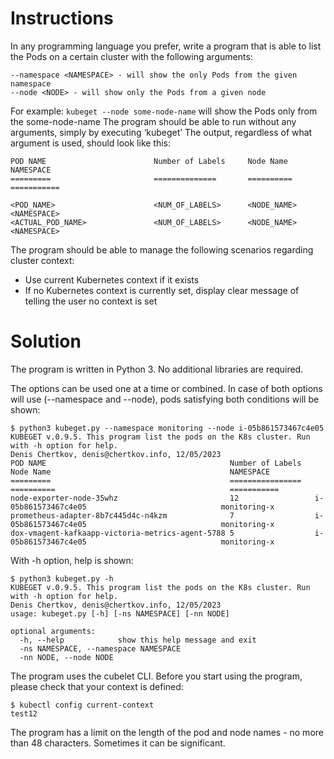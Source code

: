Instructions
============

In any programming language you prefer, write a program that is able to list the Pods on a certain cluster with the following arguments:

```
--namespace <NAMESPACE> - will show the only Pods from the given namespace
--node <NODE> - will show only the Pods from a given node
```
For example: `kubeget --node some-node-name` will show the Pods only from the some-node-name
The program should be able to run without any arguments, simply by executing ‘kubeget’
The output, regardless of what argument is used, should look like this:

```
POD NAME                        Number of Labels     Node Name            NAMESPACE
=========                       ==============       ==========           ===========

<POD_NAME>                      <NUM_OF_LABELS>      <NODE_NAME>          <NAMESPACE>
<ACTUAL_POD_NAME>               <NUM_OF_LABELS>      <NODE_NAME>          <NAMESPACE>
```

The program should be able to manage the following scenarios regarding cluster 
context:
- Use current Kubernetes context if it exists
- If no Kubernetes context is currently set, display clear message of telling the user no context is set

Solution
============

The program is written in Python 3. No additional libraries are required. 

The options can be used one at a time or combined. In case of both options will use (--namespace and --node), pods satisfying both conditions will be shown:
```
$ python3 kubeget.py --namespace monitoring --node i-05b861573467c4e05
KUBEGET v.0.9.5. This program list the pods on the K8s cluster. Run with -h option for help.
Denis Chertkov, denis@chertkov.info, 12/05/2023
POD NAME                                         Number of Labels   Node Name                                        NAMESPACE
=========                                        ================   ==========                                       ===========
node-exporter-node-35whz                         12                 i-05b861573467c4e05                              monitoring-x
prometheus-adapter-8b7c445d4c-n4kzm              7                  i-05b861573467c4e05                              monitoring-x
dox-vmagent-kafkaapp-victoria-metrics-agent-5788 5                  i-05b861573467c4e05                              monitoring-x
```
With -h option, help is shown:
```
$ python3 kubeget.py -h
KUBEGET v.0.9.5. This program list the pods on the K8s cluster. Run with -h option for help.
Denis Chertkov, denis@chertkov.info, 12/05/2023
usage: kubeget.py [-h] [-ns NAMESPACE] [-nn NODE]

optional arguments:
  -h, --help            show this help message and exit
  -ns NAMESPACE, --namespace NAMESPACE
  -nn NODE, --node NODE
  ```
The program uses the cubelet CLI. Before you start using the program, please check that your context is defined:
```
$ kubectl config current-context
test12
```
The program has a limit on the length of the pod and node names - no more than 48 characters. Sometimes it can be significant.
